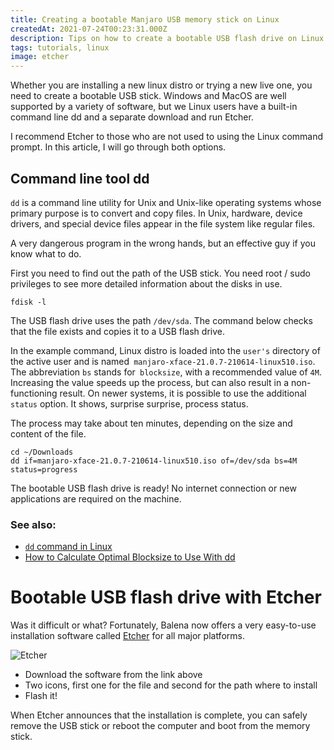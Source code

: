 ```yaml
---
title: Creating a bootable Manjaro USB memory stick on Linux
createdAt: 2021-07-24T00:23:31.000Z
description: Tips on how to create a bootable USB flash drive on Linux. Nowadays, Etcher is the easiest and best way to create a bootable USB drive.
tags: tutorials, linux
image: etcher
---
```


Whether you are installing a new linux distro or trying a new live one, you need to create a bootable USB stick. Windows and MacOS are well supported by a variety of software, but we Linux users have a built-in command line dd and a separate download and run Etcher.

I recommend Etcher to those who are not used to using the Linux command prompt. In this article, I will go through both options.

## Command line tool dd

`dd` is a command line utility for Unix and Unix-like operating systems whose primary purpose is to convert and copy files. In Unix, hardware, device drivers, and special device files appear in the file system like regular files.

A very dangerous program in the wrong hands, but an effective guy if you know what to do.

First you need to find out the path of the USB stick. You need root / sudo privileges to see more detailed information about the disks in use.

```
fdisk -l
```

The USB flash drive uses the path `/dev/sda`. The command below checks that the file exists and copies it to a USB flash drive.

In the example command, Linux distro is loaded into the `user's` directory of the active user and is named` manjaro-xface-21.0.7-210614-linux510.iso`. The abbreviation `bs` stands for` blocksize`, with a recommended value of `4M`. Increasing the value speeds up the process, but can also result in a non-functioning result. On newer systems, it is possible to use the additional `status` option. It shows, surprise surprise, process status.

The process may take about ten minutes, depending on the size and content of the file.

```
cd ~/Downloads
dd if=manjaro-xface-21.0.7-210614-linux510.iso of=/dev/sda bs=4M status=progress
```

The bootable USB flash drive is ready! No internet connection or new applications are required on the machine.

### See also:

- [`dd` command in Linux](https://www.geeksforgeeks.org/dd-command-linux/)
- [How to Calculate Optimal Blocksize to Use With dd](https://www.baeldung.com/linux/dd-optimal-blocksize)

# Bootable USB flash drive with Etcher

Was it difficult or what? Fortunately, Balena now offers a very easy-to-use installation software called [Etcher](https://www.balena.io/etcher/) for all major platforms.

<picture>
<source srcset="/images/etcher.webp" type="image/webp"/>
<source srcset="/images/etcher.jpg" type="image/jpeg"/>
<img class="block w-full" src="/images/etcher.jpg" alt="Etcher"/>
</picture>

- Download the software from the link above
- Two icons, first one for the file and second for the path where to install
- Flash it!

When Etcher announces that the installation is complete, you can safely remove the USB stick or reboot the computer and boot from the memory stick.